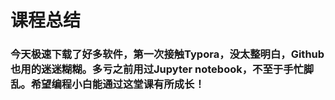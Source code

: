 # 课程总结
### 今天极速下载了好多软件，第一次接触Typora，没太整明白，Github也用的迷迷糊糊。多亏之前用过Jupyter notebook，不至于手忙脚乱。希望编程小白能通过这堂课有所成长！